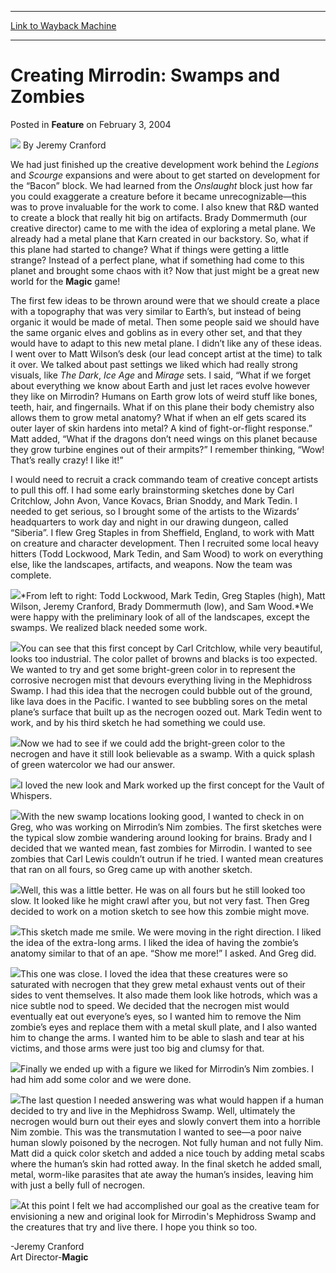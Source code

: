 
---
[Link to Wayback Machine](https://web.archive.org/web/20210429033006/https://magic.wizards.com/en/articles/archive/feature/creating-mirrodin-swamps-and-zombies-2004-02-03)

[_metadata_:author]:- "Jeremy Cranford"
[_metadata_:description]:- "We had just finished up the creative development work behind the Legions and Scourge expansions and were about to get started on development for the “Bacon” block. We had learned from the Onslaught block just how far you could exaggerate a creature before it became unrecognizable—this was to prove invaluable for the work to come. I also knew that R&D wanted to create a block"
[_metadata_:generator]:- "Drupal 7 (http://drupal.org)"
[_metadata_:node]:- "630896"
[_metadata_:publish_date]:- "2004-02-03"
[_metadata_:source]:- "div-main-content"
[_metadata_:title]:- "Creating Mirrodin: Swamps and Zombies"
[_metadata_:wayback_capture_timestamp]:- "2021-04-29 03:30:06"
[_metadata_:wayback_raw_url]:- "https://web.archive.org/web/20210429033006id_/https://magic.wizards.com/en/articles/archive/feature/creating-mirrodin-swamps-and-zombies-2004-02-03"
[_metadata_:wayback_url]:- "https://magic.wizards.com/en/articles/archive/feature/creating-mirrodin-swamps-and-zombies-2004-02-03"
---


Creating Mirrodin: Swamps and Zombies
=====================================



 Posted in **Feature**
 on February 3, 2004 






![](https://media.magic.wizards.com/styles/auth_small/public/images/person/authorpic_JeremyCranford.jpg)
By Jeremy Cranford











We had just finished up the creative development work behind the *Legions* and *Scourge* expansions and were about to get started on development for the “Bacon” block. We had learned from the *Onslaught* block just how far you could exaggerate a creature before it became unrecognizable—this was to prove invaluable for the work to come. I also knew that R&D wanted to create a block that really hit big on artifacts. Brady Dommermuth (our creative director) came to me with the idea of exploring a metal plane. We already had a metal plane that Karn created in our backstory. So, what if this plane had started to change? What if things were getting a little strange? Instead of a perfect plane, what if something had come to this planet and brought some chaos with it? Now that just might be a great new world for the **Magic** game!

The first few ideas to be thrown around were that we should create a place with a topography that was very similar to Earth’s, but instead of being organic it would be made of metal. Then some people said we should have the same organic elves and goblins as in every other set, and that they would have to adapt to this new metal plane. I didn’t like any of these ideas. I went over to Matt Wilson’s desk (our lead concept artist at the time) to talk it over. We talked about past settings we liked which had really strong visuals, like *The Dark*, *Ice Age* and *Mirage* sets. I said, “What if we forget about everything we know about Earth and just let races evolve however they like on Mirrodin? Humans on Earth grow lots of weird stuff like bones, teeth, hair, and fingernails. What if on this plane their body chemistry also allows them to grow metal anatomy? What if when an elf gets scared its outer layer of skin hardens into metal? A kind of fight-or-flight response.” Matt added, “What if the dragons don’t need wings on this planet because they grow turbine engines out of their armpits?” I remember thinking, “Wow! That’s really crazy! I like it!”

I would need to recruit a crack commando team of creative concept artists to pull this off. I had some early brainstorming sketches done by Carl Critchlow, John Avon, Vance Kovacs, Brian Snoddy, and Mark Tedin. I needed to get serious, so I brought some of the artists to the Wizards’ headquarters to work day and night in our drawing dungeon, called “Siberia”. I flew Greg Staples in from Sheffield, England, to work with Matt on creature and character development. Then I recruited some local heavy hitters (Todd Lockwood, Mark Tedin, and Sam Wood) to work on everything else, like the landscapes, artifacts, and weapons. Now the team was complete. 

![](https://media.magic.wizards.com/image_legacy_migration/magic/images/mtgcom/fcpics/features/194_team.jpg)*From left to right: Todd Lockwood, Mark Tedin, Greg Staples (high), Matt Wilson, Jeremy Cranford, Brady Dommermuth (low), and Sam Wood.*We were happy with the preliminary look of all of the landscapes, except the swamps. We realized black needed some work. 

![](https://media.magic.wizards.com/image_legacy_migration/magic/images/mtgcom/fcpics/features/194_swamp1.jpg)You can see that this first concept by Carl Critchlow, while very beautiful, looks too industrial. The color pallet of browns and blacks is too expected. We wanted to try and get some bright-green color in to represent the corrosive necrogen mist that devours everything living in the Mephidross Swamp. I had this idea that the necrogen could bubble out of the ground, like lava does in the Pacific. I wanted to see bubbling sores on the metal plane’s surface that built up as the necrogen oozed out. Mark Tedin went to work, and by his third sketch he had something we could use. 

![](https://media.magic.wizards.com/image_legacy_migration/magic/images/mtgcom/fcpics/features/194_swamp2.jpg)Now we had to see if we could add the bright-green color to the necrogen and have it still look believable as a swamp. With a quick splash of green watercolor we had our answer.

![](https://media.magic.wizards.com/image_legacy_migration/magic/images/mtgcom/fcpics/features/194_swamp3.jpg)I loved the new look and Mark worked up the first concept for the Vault of Whispers.

![](https://media.magic.wizards.com/image_legacy_migration/magic/images/mtgcom/fcpics/features/194_swamp4.jpg)With the new swamp locations looking good, I wanted to check in on Greg, who was working on Mirrodin’s Nim zombies. The first sketches were the typical slow zombie wandering around looking for brains. Brady and I decided that we wanted mean, fast zombies for Mirrodin. I wanted to see zombies that Carl Lewis couldn’t outrun if he tried. I wanted mean creatures that ran on all fours, so Greg came up with another sketch.

![](https://media.magic.wizards.com/image_legacy_migration/magic/images/mtgcom/fcpics/features/194_zombie1.jpg)Well, this was a little better. He was on all fours but he still looked too slow. It looked like he might crawl after you, but not very fast. Then Greg decided to work on a motion sketch to see how this zombie might move.

![](https://media.magic.wizards.com/image_legacy_migration/magic/images/mtgcom/fcpics/features/194_zombie2.jpg)This sketch made me smile. We were moving in the right direction. I liked the idea of the extra-long arms. I liked the idea of having the zombie’s anatomy similar to that of an ape. “Show me more!” I asked. And Greg did.

![](https://media.magic.wizards.com/image_legacy_migration/magic/images/mtgcom/fcpics/features/194_zombie3.jpg)This one was close. I loved the idea that these creatures were so saturated with necrogen that they grew metal exhaust vents out of their sides to vent themselves. It also made them look like hotrods, which was a nice subtle nod to speed. We decided that the necrogen mist would eventually eat out everyone’s eyes, so I wanted him to remove the Nim zombie’s eyes and replace them with a metal skull plate, and I also wanted him to change the arms. I wanted him to be able to slash and tear at his victims, and those arms were just too big and clumsy for that.

![](https://media.magic.wizards.com/image_legacy_migration/magic/images/mtgcom/fcpics/features/194_zombie4.jpg)Finally we ended up with a figure we liked for Mirrodin’s Nim zombies. I had him add some color and we were done.

![](https://media.magic.wizards.com/image_legacy_migration/magic/images/mtgcom/fcpics/features/194_zombie5.jpg)The last question I needed answering was what would happen if a human decided to try and live in the Mephidross Swamp. Well, ultimately the necrogen would burn out their eyes and slowly convert them into a horrible Nim zombie. This was the transmutation I wanted to see—a poor naive human slowly poisoned by the necrogen. Not fully human and not fully Nim. Matt did a quick color sketch and added a nice touch by adding metal scabs where the human’s skin had rotted away. In the final sketch he added small, metal, worm-like parasites that ate away the human’s insides, leaving him with just a belly full of necrogen.

![](https://media.magic.wizards.com/image_legacy_migration/magic/images/mtgcom/fcpics/features/194_human1.jpg)At this point I felt we had accomplished our goal as the creative team for envisioning a new and original look for Mirrodin's Mephidross Swamp and the creatures that try and live there. I hope you think so too.

-Jeremy Cranford  
 Art Director-**Magic**








